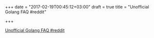 +++
date = "2017-02-19T00:45:12+03:00"
draft = true
title = "Unofficial Golang FAQ  #reddit"

+++

<p><a href="https://t.co/XEAMWe9yoU">Unofficial Golang FAQ  #reddit</a></p>
